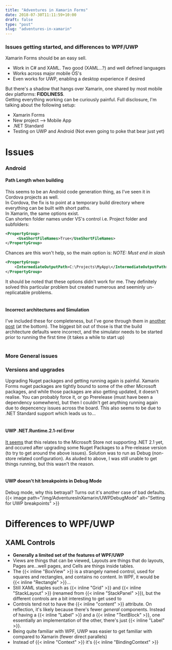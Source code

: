 ```yaml
---
title: "Adventures in Xamarin Forms"
date: 2018-07-30T11:11:59+10:00
draft: false
type: "post"
slug: "adventures-in-xamarin"
---
```


### Issues getting started, and differences to WPF/UWP

Xamarin Forms should be an easy sell.

- Work in C# and XAML. Two good (XAML...?) and well defined languages  
- Works across major mobile OS's  
- Even works for UWP, enabling a desktop experience if desired  

But there's a shadow that hangs over Xamarin, one shared by most mobile dev platforms: **FIDDLINESS**.  
Getting everything working can be curiously painful. Full disclosure, I'm talking about the following setup:

- Xamarin Forms  
- New project --> Mobile App  
- .NET Standard  
- Testing on UWP and Android (Not even going to poke that bear just yet)    

# Issues
### Android
#### Path Length when building
This seems to be an Android code generation thing, as I've seen it in Cordova projects as well.  
In Cordova, the fix is to point at a temporary build directory where everything can be built with short paths.  
In Xamarin, the same options exist.  
Can shorten folder names under VS's control i.e. Project folder and subfolders:
``` xml
<PropertyGroup>
	 <UseShortFileNames>True</UseShortFileNames> 
</PropertyGroup>
```  

Chances are this won't help, so the main option is: *NOTE: Must end in slash*
``` xml
<PropertyGroup> 
	<IntermediateOutputPath>C:\Projects\MyApp\</IntermediateOutputPath> 
</PropertyGroup>
```

It should be noted that these options didn't work for me. They definitely solved this particular problem but created numerous and seeminly un-replicatable problems.
<br></br>

#### Incorrect architectures and Simulation
I've included these for completeness, but I've gone through them in [another post](https://www.kaels-kabbage.com/post/xamarin-and-hyper-v/) (at the bottom).
The biggest bit out of those is that the build architecture defaults were incorrect, and the simulator needs to be started prior to running the first time (it takes a while to start up)
<br></br>  

### More General issues
### Versions and upgrades
Upgrading Nuget packages and getting running again is painful. Xamarin Forms nuget packages are tightly bound to some of the other Microsoft packages, and while those packages are also getting updated, it doesn't realise. You can probably force it, or go Prerelease (must have been a dependency somewhere), but then I couldn't get anything running again due to depencency issues across the board. This also seems to be due to .NET Standard support which leads us to...
<br></br>

#### UWP .NET.Runtime.2.1-rel Error
[It seems](https://doumer.me/how-to-resolve-microsoft-net-native-runtime-2-1-rel-not-found/) that this relates to the Microsoft Store not supporting .NET 2.1 yet, and occured after upgrading some Nuget Packages to a Pre-release version (to try to get around the above issues). Solution was to run as Debug (non-store related configuration). As aluded to above, I was still unable to get things running, but this wasn't the reason.
<br></br>

#### UWP doesn't hit breakpoints in Debug Mode
Debug mode, why this betrayal? Turns out it's another case of bad defaults.
{{< image path="/img/AdventuresInXamarin/UWPDebugMode" alt="Setting for UWP breakpoints" >}}


# Differences to WPF/UWP
## XAML Controls
- **Generally a limited set of the features of WPF/UWP**
- Views are things that can be viewed, Layouts are things that do layouts, Pages are...well pages, and Cells are things inside tables.  
- The {{< inline "BoxView" >}} is a strangely named control, used for squares and rectangles, and contains no content. In WPF, it would be {{< inline "Rectangle" >}}... 
- Still XAML staples such as {{< inline "Grid" >}} and {{< inline "StackLayout" >}} (renamed from {{< inline "StackPanel" >}}), but the different controls are a bit interesting to get used to
- Controls tend not to have the {{< inline "content" >}} attribute. On reflection, it's likely because there's fewer _general_ components. Instead of having a {{< inline "Label" >}}  and a {{< inline "TextBlock" >}}, one essentially an implementation of the other, there's just {{< inline "Label" >}}.  
- Being quite familiar with WPF, UWP was easier to get familiar with compared to Xamarin (fewer direct parallels)
- Instead of {{< inline "Context" >}} it's {{< inline "BindingContext" >}}  